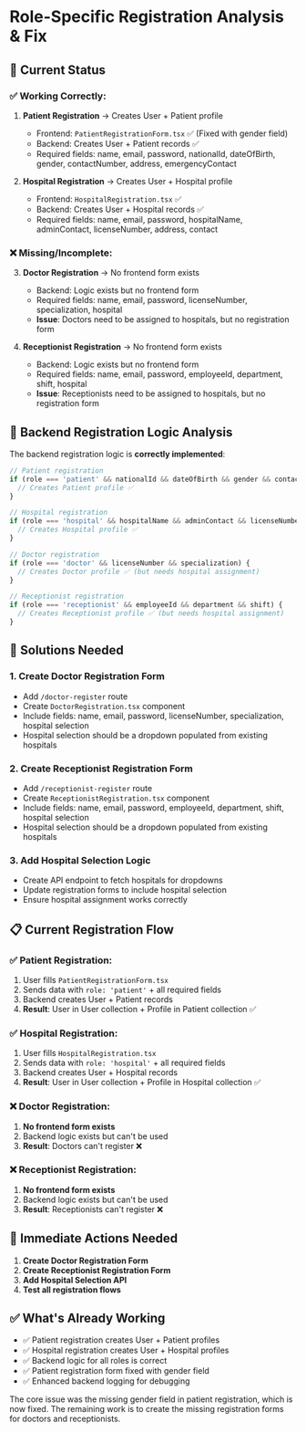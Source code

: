 # Role-Specific Registration Analysis & Fix

## 🎯 Current Status

### ✅ **Working Correctly:**
1. **Patient Registration** → Creates User + Patient profile
   - Frontend: `PatientRegistrationForm.tsx` ✅ (Fixed with gender field)
   - Backend: Creates User + Patient records ✅
   - Required fields: name, email, password, nationalId, dateOfBirth, gender, contactNumber, address, emergencyContact

2. **Hospital Registration** → Creates User + Hospital profile  
   - Frontend: `HospitalRegistration.tsx` ✅
   - Backend: Creates User + Hospital records ✅
   - Required fields: name, email, password, hospitalName, adminContact, licenseNumber, address, contact

### ❌ **Missing/Incomplete:**
3. **Doctor Registration** → No frontend form exists
   - Backend: Logic exists but no frontend form
   - Required fields: name, email, password, licenseNumber, specialization, hospital
   - **Issue**: Doctors need to be assigned to hospitals, but no registration form

4. **Receptionist Registration** → No frontend form exists
   - Backend: Logic exists but no frontend form  
   - Required fields: name, email, password, employeeId, department, shift, hospital
   - **Issue**: Receptionists need to be assigned to hospitals, but no registration form

## 🔧 **Backend Registration Logic Analysis**

The backend registration logic is **correctly implemented**:

```typescript
// Patient registration
if (role === 'patient' && nationalId && dateOfBirth && gender && contactNumber && address) {
  // Creates Patient profile ✅
}

// Hospital registration  
if (role === 'hospital' && hospitalName && adminContact && licenseNumber) {
  // Creates Hospital profile ✅
}

// Doctor registration
if (role === 'doctor' && licenseNumber && specialization) {
  // Creates Doctor profile ✅ (but needs hospital assignment)
}

// Receptionist registration
if (role === 'receptionist' && employeeId && department && shift) {
  // Creates Receptionist profile ✅ (but needs hospital assignment)
}
```

## 🚀 **Solutions Needed**

### 1. **Create Doctor Registration Form**
- Add `/doctor-register` route
- Create `DoctorRegistration.tsx` component
- Include fields: name, email, password, licenseNumber, specialization, hospital selection
- Hospital selection should be a dropdown populated from existing hospitals

### 2. **Create Receptionist Registration Form**  
- Add `/receptionist-register` route
- Create `ReceptionistRegistration.tsx` component
- Include fields: name, email, password, employeeId, department, shift, hospital selection
- Hospital selection should be a dropdown populated from existing hospitals

### 3. **Add Hospital Selection Logic**
- Create API endpoint to fetch hospitals for dropdowns
- Update registration forms to include hospital selection
- Ensure hospital assignment works correctly

## 📋 **Current Registration Flow**

### ✅ **Patient Registration:**
1. User fills `PatientRegistrationForm.tsx`
2. Sends data with `role: 'patient'` + all required fields
3. Backend creates User + Patient records
4. **Result**: User in User collection + Profile in Patient collection ✅

### ✅ **Hospital Registration:**
1. User fills `HospitalRegistration.tsx`  
2. Sends data with `role: 'hospital'` + all required fields
3. Backend creates User + Hospital records
4. **Result**: User in User collection + Profile in Hospital collection ✅

### ❌ **Doctor Registration:**
1. **No frontend form exists**
2. Backend logic exists but can't be used
3. **Result**: Doctors can't register ❌

### ❌ **Receptionist Registration:**
1. **No frontend form exists**  
2. Backend logic exists but can't be used
3. **Result**: Receptionists can't register ❌

## 🎯 **Immediate Actions Needed**

1. **Create Doctor Registration Form**
2. **Create Receptionist Registration Form**
3. **Add Hospital Selection API**
4. **Test all registration flows**

## ✅ **What's Already Working**

- ✅ Patient registration creates User + Patient profiles
- ✅ Hospital registration creates User + Hospital profiles  
- ✅ Backend logic for all roles is correct
- ✅ Patient registration form fixed with gender field
- ✅ Enhanced backend logging for debugging

The core issue was the missing gender field in patient registration, which is now fixed. The remaining work is to create the missing registration forms for doctors and receptionists.
